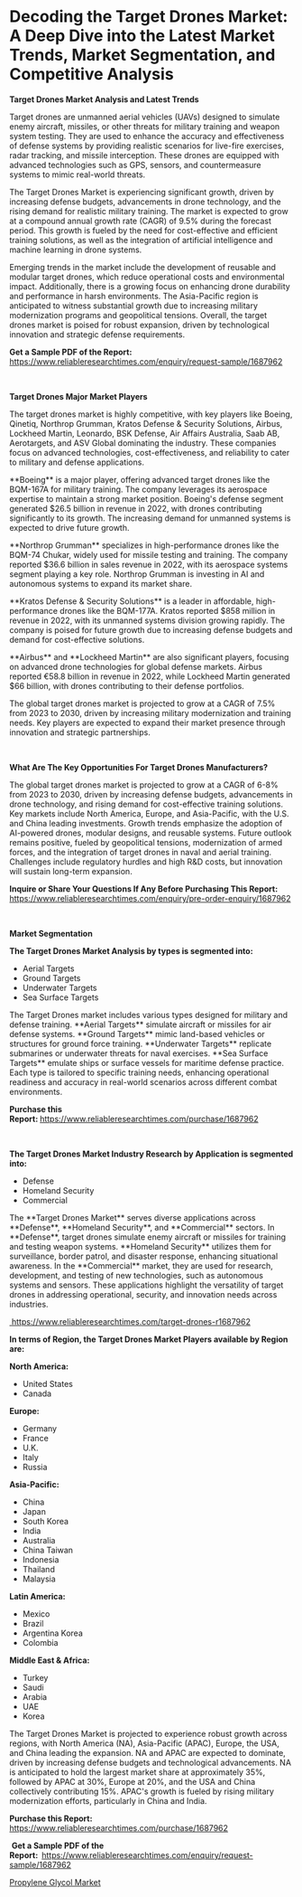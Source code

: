 <p><h1>Decoding the Target Drones Market: A Deep Dive into the Latest Market Trends, Market Segmentation, and Competitive Analysis</h1></p><p><strong>Target Drones Market Analysis and Latest Trends</strong></p>
<p><p>Target drones are unmanned aerial vehicles (UAVs) designed to simulate enemy aircraft, missiles, or other threats for military training and weapon system testing. They are used to enhance the accuracy and effectiveness of defense systems by providing realistic scenarios for live-fire exercises, radar tracking, and missile interception. These drones are equipped with advanced technologies such as GPS, sensors, and countermeasure systems to mimic real-world threats.</p><p>The Target Drones Market is experiencing significant growth, driven by increasing defense budgets, advancements in drone technology, and the rising demand for realistic military training. The market is expected to grow at a compound annual growth rate (CAGR) of 9.5% during the forecast period. This growth is fueled by the need for cost-effective and efficient training solutions, as well as the integration of artificial intelligence and machine learning in drone systems.</p><p>Emerging trends in the market include the development of reusable and modular target drones, which reduce operational costs and environmental impact. Additionally, there is a growing focus on enhancing drone durability and performance in harsh environments. The Asia-Pacific region is anticipated to witness substantial growth due to increasing military modernization programs and geopolitical tensions. Overall, the target drones market is poised for robust expansion, driven by technological innovation and strategic defense requirements.</p></p>
<p><strong>Get a Sample PDF of the Report:&nbsp;</strong> <a href="https://www.reliableresearchtimes.com/enquiry/request-sample/1687962?utm_campaign=2248&utm_medium=2&utm_source=Github&utm_content=ia&utm_term=25012025&utm_id=target-drones">https://www.reliableresearchtimes.com/enquiry/request-sample/1687962</a></p>
<p>&nbsp;</p>
<p><strong>Target Drones Major Market Players</strong></p>
<p><p>The target drones market is highly competitive, with key players like Boeing, Qinetiq, Northrop Grumman, Kratos Defense & Security Solutions, Airbus, Lockheed Martin, Leonardo, BSK Defense, Air Affairs Australia, Saab AB, Aerotargets, and ASV Global dominating the industry. These companies focus on advanced technologies, cost-effectiveness, and reliability to cater to military and defense applications.</p><p>**Boeing** is a major player, offering advanced target drones like the BQM-167A for military training. The company leverages its aerospace expertise to maintain a strong market position. Boeing's defense segment generated $26.5 billion in revenue in 2022, with drones contributing significantly to its growth. The increasing demand for unmanned systems is expected to drive future growth.</p><p>**Northrop Grumman** specializes in high-performance drones like the BQM-74 Chukar, widely used for missile testing and training. The company reported $36.6 billion in sales revenue in 2022, with its aerospace systems segment playing a key role. Northrop Grumman is investing in AI and autonomous systems to expand its market share.</p><p>**Kratos Defense & Security Solutions** is a leader in affordable, high-performance drones like the BQM-177A. Kratos reported $858 million in revenue in 2022, with its unmanned systems division growing rapidly. The company is poised for future growth due to increasing defense budgets and demand for cost-effective solutions.</p><p>**Airbus** and **Lockheed Martin** are also significant players, focusing on advanced drone technologies for global defense markets. Airbus reported €58.8 billion in revenue in 2022, while Lockheed Martin generated $66 billion, with drones contributing to their defense portfolios.</p><p>The global target drones market is projected to grow at a CAGR of 7.5% from 2023 to 2030, driven by increasing military modernization and training needs. Key players are expected to expand their market presence through innovation and strategic partnerships.</p></p>
<p>&nbsp;</p>
<p><strong>What Are The Key Opportunities For Target Drones Manufacturers?</strong></p>
<p><p>The global target drones market is projected to grow at a CAGR of 6-8% from 2023 to 2030, driven by increasing defense budgets, advancements in drone technology, and rising demand for cost-effective training solutions. Key markets include North America, Europe, and Asia-Pacific, with the U.S. and China leading investments. Growth trends emphasize the adoption of AI-powered drones, modular designs, and reusable systems. Future outlook remains positive, fueled by geopolitical tensions, modernization of armed forces, and the integration of target drones in naval and aerial training. Challenges include regulatory hurdles and high R&D costs, but innovation will sustain long-term expansion.</p></p>
<p><strong>Inquire or Share Your Questions If Any Before Purchasing This Report:</strong> <a href="https://www.reliableresearchtimes.com/enquiry/pre-order-enquiry/1687962?utm_campaign=2248&utm_medium=2&utm_source=Github&utm_content=ia&utm_term=25012025&utm_id=target-drones">https://www.reliableresearchtimes.com/enquiry/pre-order-enquiry/1687962</a></p>
<p>&nbsp;</p>
<p><strong>Market Segmentation</strong></p>
<p><strong>The Target Drones Market Analysis by types is segmented into:</strong></p>
<p><ul><li>Aerial Targets</li><li>Ground Targets</li><li>Underwater Targets</li><li>Sea Surface Targets</li></ul></p>
<p><p>The Target Drones market includes various types designed for military and defense training. **Aerial Targets** simulate aircraft or missiles for air defense systems. **Ground Targets** mimic land-based vehicles or structures for ground force training. **Underwater Targets** replicate submarines or underwater threats for naval exercises. **Sea Surface Targets** emulate ships or surface vessels for maritime defense practice. Each type is tailored to specific training needs, enhancing operational readiness and accuracy in real-world scenarios across different combat environments.</p></p>
<p><strong>Purchase this Report:&nbsp;</strong><a href="https://www.reliableresearchtimes.com/purchase/1687962?utm_campaign=2248&utm_medium=2&utm_source=Github&utm_content=ia&utm_term=25012025&utm_id=target-drones">https://www.reliableresearchtimes.com/purchase/1687962</a></p>
<p>&nbsp;</p>
<p><strong>The Target Drones Market Industry Research by Application is segmented into:</strong></p>
<p><ul><li>Defense</li><li>Homeland Security</li><li>Commercial</li></ul></p>
<p><p>The **Target Drones Market** serves diverse applications across **Defense**, **Homeland Security**, and **Commercial** sectors. In **Defense**, target drones simulate enemy aircraft or missiles for training and testing weapon systems. **Homeland Security** utilizes them for surveillance, border patrol, and disaster response, enhancing situational awareness. In the **Commercial** market, they are used for research, development, and testing of new technologies, such as autonomous systems and sensors. These applications highlight the versatility of target drones in addressing operational, security, and innovation needs across industries.</p></p>
<p><a href="https://www.reliableresearchtimes.com/target-drones-r1687962?utm_campaign=2248&utm_medium=2&utm_source=Github&utm_content=ia&utm_term=25012025&utm_id=target-drones">&nbsp;https://www.reliableresearchtimes.com/target-drones-r1687962</a></p>
<p><strong>In terms of Region, the Target Drones Market Players available by Region are:</strong></p>
<p>
    <p> <strong> North America: </strong>
        <ul>
            <li>United States</li>
            <li>Canada</li>
        </ul>
        </p> 
    <p> <strong> Europe: </strong>
        <ul>
            <li>Germany</li>
            <li>France</li>
            <li>U.K.</li>
            <li>Italy</li>
            <li>Russia</li>
        </ul>
        </p> 
    <p> <strong> Asia-Pacific: </strong>
        <ul>
            <li>China</li>
            <li>Japan</li>
            <li>South Korea</li>
            <li>India</li>
            <li>Australia</li>
            <li>China Taiwan</li>
            <li>Indonesia</li>
            <li>Thailand</li>
            <li>Malaysia</li>
        </ul>
        </p> 
    <p> <strong> Latin America: </strong>
        <ul>
            <li>Mexico</li>
            <li>Brazil</li>
            <li>Argentina Korea</li>
            <li>Colombia</li>
        </ul>
        </p> 
    <p> <strong> Middle East & Africa: </strong>
        <ul>
            <li>Turkey</li>
            <li>Saudi</li>
            <li>Arabia</li>
            <li>UAE</li>
            <li>Korea</li>
        </ul>
    </p>
    </p>
<p><p>The Target Drones Market is projected to experience robust growth across regions, with North America (NA), Asia-Pacific (APAC), Europe, the USA, and China leading the expansion. NA and APAC are expected to dominate, driven by increasing defense budgets and technological advancements. NA is anticipated to hold the largest market share at approximately 35%, followed by APAC at 30%, Europe at 20%, and the USA and China collectively contributing 15%. APAC's growth is fueled by rising military modernization efforts, particularly in China and India.</p></p>
<p><strong>Purchase this Report: </strong><a href="https://www.reliableresearchtimes.com/purchase/1687962?utm_campaign=2248&utm_medium=2&utm_source=Github&utm_content=ia&utm_term=25012025&utm_id=target-drones">https://www.reliableresearchtimes.com/purchase/1687962</a></p>
<p>&nbsp;<strong>Get a Sample PDF of the Report:&nbsp;&nbsp;</strong><a href="https://www.reliableresearchtimes.com/enquiry/request-sample/1687962?utm_campaign=2248&utm_medium=2&utm_source=Github&utm_content=ia&utm_term=25012025&utm_id=target-drones">https://www.reliableresearchtimes.com/enquiry/request-sample/1687962</a></p>
<p><strong></strong></p>
<p><p><a href="https://github.com/XavierTyler76/Market-Research-Report-List-1/blob/main/propylene-glycol-market.md?utm_campaign=2248&utm_medium=2&utm_source=Github&utm_content=ia&utm_term=25012025&utm_id=target-drones">Propylene Glycol Market</a></p></p>